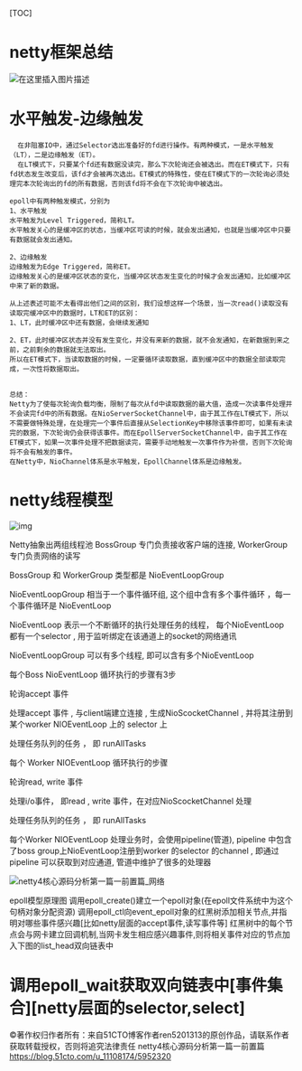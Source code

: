 [TOC]

# netty框架总结

![在这里插入图片描述](https://img-blog.csdnimg.cn/20200214215415435.png?x-oss-process=image/watermark,type_ZmFuZ3poZW5naGVpdGk,shadow_10,text_aHR0cHM6Ly9ibG9nLmNzZG4ubmV0L3FxXzIwMzc2OTgz,size_16,color_FFFFFF,t_70)

# 水平触发-边缘触发

```
  在非阻塞IO中，通过Selector选出准备好的fd进行操作。有两种模式，一是水平触发（LT），二是边缘触发（ET）。
  在LT模式下，只要某个fd还有数据没读完，那么下次轮询还会被选出。而在ET模式下，只有fd状态发生改变后，该fd才会被再次选出。ET模式的特殊性，使在ET模式下的一次轮询必须处理完本次轮询出的fd的所有数据，否则该fd将不会在下次轮询中被选出。

epoll中有两种触发模式，分别为
1、水平触发
水平触发为Level Triggered，简称LT。
水平触发关心的是缓冲区的状态，当缓冲区可读的时候，就会发出通知，也就是当缓冲区中只要有数据就会发出通知。

2、边缘触发
边缘触发为Edge Triggered，简称ET。
边缘触发关心的是缓冲区状态的变化，当缓冲区状态发生变化的时候才会发出通知，比如缓冲区中来了新的数据。

从上述表述可能不太看得出他们之间的区别，我们设想这样一个场景，当一次read()读取没有读取完缓冲区中的数据时，LT和ET的区别：
1、LT，此时缓冲区中还有数据，会继续发通知

2、ET，此时缓冲区状态并没有发生变化，并没有来新的数据，就不会发通知，在新数据到来之前，之前剩余的数据就无法取出。
所以在ET模式下，当读取数据的时候，一定要循环读取数据，直到缓冲区中的数据全部读取完成，一次性将数据取出。


总结：
Netty为了使每次轮询负载均衡，限制了每次从fd中读取数据的最大值，造成一次读事件处理并不会读完fd中的所有数据。在NioServerSocketChannel中，由于其工作在LT模式下，所以不需要做特殊处理，在处理完一个事件后直接从SelectionKey中移除该事件即可，如果有未读完的数据，下次轮询仍会获得该事件。而在EpollServerSocketChannel中，由于其工作在ET模式下，如果一次事件处理不把数据读完，需要手动地触发一次事件作为补偿，否则下次轮询将不会有触发的事件。
在Netty中，NioChannel体系是水平触发，EpollChannel体系是边缘触发。
```

# netty线程模型

![img](https://img2018.cnblogs.com/i-beta/1279407/201911/1279407-20191125000324759-1038304912.png)

Netty抽象出两组线程池 BossGroup 专门负责接收客户端的连接, WorkerGroup 专门负责网络的读写

BossGroup 和 WorkerGroup 类型都是 NioEventLoopGroup

NioEventLoopGroup 相当于一个事件循环组, 这个组中含有多个事件循环 ，每一个事件循环是 NioEventLoop

NioEventLoop 表示一个不断循环的执行处理任务的线程， 每个NioEventLoop 都有一个selector , 用于监听绑定在该通道上的socket的网络通讯

NioEventLoopGroup 可以有多个线程, 即可以含有多个NioEventLoop

每个Boss NioEventLoop 循环执行的步骤有3步

轮询accept 事件

处理accept 事件 , 与client端建立连接 , 生成NioScocketChannel , 并将其注册到某个worker NIOEventLoop 上的 selector 上

处理任务队列的任务 ， 即 runAllTasks

每个 Worker NIOEventLoop 循环执行的步骤

轮询read, write 事件

处理i/o事件， 即read , write 事件，在对应NioScocketChannel 处理

处理任务队列的任务 ， 即 runAllTasks

每个Worker NIOEventLoop  处理业务时，会使用pipeline(管道), pipeline 中包含了boss group上NioEventLoop注册到worker 的selector 的channel , 即通过pipeline 可以获取到对应通道, 管道中维护了很多的处理器



![netty4核心源码分析第一篇一前置篇_网络](https://s2.51cto.com/images/blog/202212/19135841_639ffd912c6aa28593.png?x-oss-process=image/watermark,size_16,text_QDUxQ1RP5Y2a5a6i,color_FFFFFF,t_30,g_se,x_10,y_10,shadow_20,type_ZmFuZ3poZW5naGVpdGk=/format,webp/resize,m_fixed,w_1184)

epoll模型原理图
调用epoll_create()建立一个epoll对象(在epoll文件系统中为这个句柄对象分配资源)
调用epoll_ctl向event_epoll对象的红黑树添加相关节点,并指明对哪些事件感兴趣[比如netty层面的accept事件,读写事件等]
红黑树中的每个节点会与网卡建立回调机制,当网卡发生相应感兴趣事件,则将相关事件对应的节点加入下图的list_head双向链表中

调用epoll_wait获取双向链表中[事件集合][netty层面的selector,select]
===================================
©著作权归作者所有：来自51CTO博客作者ren5201313的原创作品，请联系作者获取转载授权，否则将追究法律责任
netty4核心源码分析第一篇一前置篇
https://blog.51cto.com/u_11108174/5952320
